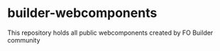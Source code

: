 # builder-webcomponents
This repository holds all public webcomponents created by FO Builder community
